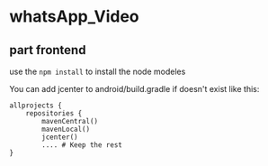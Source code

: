 # whatsApp_Video

## part frontend

use the `npm install` to install the node modeles

You can add jcenter to android/build.gradle if doesn't exist like this:

```
allprojects {
    repositories {
        mavenCentral()
        mavenLocal()
        jcenter()
        .... # Keep the rest
}
```
